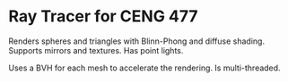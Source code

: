 # Ray Tracer for CENG 477

Renders spheres and triangles with Blinn-Phong and diffuse shading. Supports 
mirrors and textures. Has point lights.

Uses a BVH for each mesh to accelerate the rendering. Is multi-threaded.